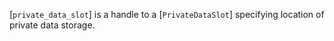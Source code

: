 [`private_data_slot`] is a handle to a [`PrivateDataSlot`]
specifying location of private data storage.